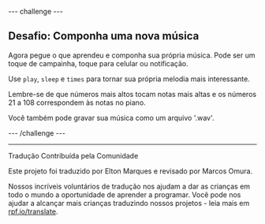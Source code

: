 --- challenge ---

## Desafio: Componha uma nova música

Agora pegue o que aprendeu e componha sua própria música. Pode ser um toque de campainha, toque para celular ou notificação.

Use `play`, `sleep` e `times` para tornar sua própria melodia mais interessante.

Lembre-se de que números mais altos tocam notas mais altas e os números 21 a 108 correspondem às notas no piano.

Você também pode gravar sua música como um arquivo '.wav'.

--- /challenge ---


***
Tradução Contribuída pela Comunidade

Este projeto foi traduzido por Elton Marques e revisado por Marcos Omura.

Nossos incríveis voluntários de tradução nos ajudam a dar as crianças em todo o mundo a oportunidade de aprender a programar. Você pode nos ajudar a alcançar mais crianças traduzindo nossos projetos - leia mais em [rpf.io/translate](https://rpf.io/translate).